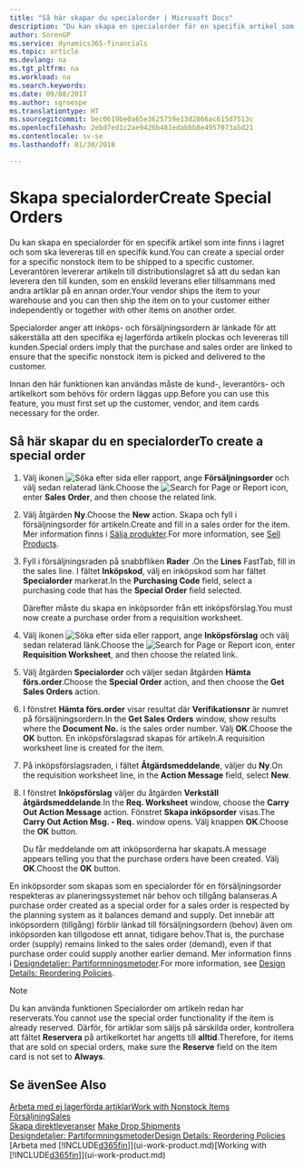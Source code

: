 ```yaml
---
title: "Så här skapar du specialorder | Microsoft Docs"
description: "Du kan skapa en specialorder för en specifik artikel som inte finns i lagret och som ska levereras till en specifik kund. Leverantören levererar artikeln till distributionslagret så att du sedan kan leverera den till kunden, som en enskild leverans eller tillsammans med andra artiklar på en annan order."
author: SorenGP
ms.service: dynamics365-financials
ms.topic: article
ms.devlang: na
ms.tgt_pltfrm: na
ms.workload: na
ms.search.keywords: 
ms.date: 09/08/2017
ms.author: sgroespe
ms.translationtype: HT
ms.sourcegitcommit: bec0619be0a65e3625759e13d2866ac615d7513c
ms.openlocfilehash: 2ebd7ed1c2ae9426b481edabbb8e4957073a5d21
ms.contentlocale: sv-se
ms.lasthandoff: 01/30/2018

---
```

# <a name="create-special-orders"></a><span data-ttu-id="c3c2a-104">Skapa specialorder</span><span class="sxs-lookup"><span data-stu-id="c3c2a-104">Create Special Orders</span></span>
<span data-ttu-id="c3c2a-105">Du kan skapa en specialorder för en specifik artikel som inte finns i lagret och som ska levereras till en specifik kund.</span><span class="sxs-lookup"><span data-stu-id="c3c2a-105">You can create a special order for a specific nonstock item to be shipped to a specific customer.</span></span> <span data-ttu-id="c3c2a-106">Leverantören levererar artikeln till distributionslagret så att du sedan kan leverera den till kunden, som en enskild leverans eller tillsammans med andra artiklar på en annan order.</span><span class="sxs-lookup"><span data-stu-id="c3c2a-106">Your vendor ships the item to your warehouse and you can then ship the item on to your customer either independently or together with other items on another order.</span></span>  

<span data-ttu-id="c3c2a-107">Specialorder anger att inköps- och försäljningsordern är länkade för att säkerställa att den specifika ej lagerförda artikeln plockas och levereras till kunden.</span><span class="sxs-lookup"><span data-stu-id="c3c2a-107">Special orders imply that the purchase and sales order are linked to ensure that the specific nonstock item is picked and delivered to the customer.</span></span>  

<span data-ttu-id="c3c2a-108">Innan den här funktionen kan användas måste de kund-, leverantörs- och artikelkort som behövs för ordern läggas upp.</span><span class="sxs-lookup"><span data-stu-id="c3c2a-108">Before you can use this feature, you must first set up the customer, vendor, and item cards necessary for the order.</span></span>  

## <a name="to-create-a-special-order"></a><span data-ttu-id="c3c2a-109">Så här skapar du en specialorder</span><span class="sxs-lookup"><span data-stu-id="c3c2a-109">To create a special order</span></span>  
1.  <span data-ttu-id="c3c2a-110">Välj ikonen ![Söka efter sida eller rapport](media/ui-search/search_small.png "Ikonen Söka efter sida eller rapport"), ange **Försäljningsorder** och välj sedan relaterad länk.</span><span class="sxs-lookup"><span data-stu-id="c3c2a-110">Choose the ![Search for Page or Report](media/ui-search/search_small.png "Search for Page or Report icon") icon, enter **Sales Order**, and then choose the related link.</span></span>  
2. <span data-ttu-id="c3c2a-111">Välj åtgärden **Ny**.</span><span class="sxs-lookup"><span data-stu-id="c3c2a-111">Choose the **New** action.</span></span> <span data-ttu-id="c3c2a-112">Skapa och fyll i  försäljningsorder för artikeln.</span><span class="sxs-lookup"><span data-stu-id="c3c2a-112">Create and fill in a  sales order for the item.</span></span> <span data-ttu-id="c3c2a-113">Mer information finns i [Sälja produkter](sales-how-sell-products.md).</span><span class="sxs-lookup"><span data-stu-id="c3c2a-113">For more information, see [Sell Products](sales-how-sell-products.md).</span></span>
3.  <span data-ttu-id="c3c2a-114">Fyll i försäljningsraden på snabbfliken **Rader** .</span><span class="sxs-lookup"><span data-stu-id="c3c2a-114">On the **Lines** FastTab, fill in the sales line.</span></span> <span data-ttu-id="c3c2a-115">I fältet **Inköpskod**, välj en inköpskod som har fältet **Specialorder** markerat.</span><span class="sxs-lookup"><span data-stu-id="c3c2a-115">In the **Purchasing Code** field, select a purchasing code that has the **Special Order** field selected.</span></span>

    <span data-ttu-id="c3c2a-116">Därefter måste du skapa en inköpsorder från ett inköpsförslag.</span><span class="sxs-lookup"><span data-stu-id="c3c2a-116">You must now create a purchase order from a requisition worksheet.</span></span>  
4. <span data-ttu-id="c3c2a-117">Välj ikonen ![Söka efter sida eller rapport](media/ui-search/search_small.png "Ikonen Söka efter sida eller rapport"), ange **Inköpsförslag** och välj sedan relaterad länk.</span><span class="sxs-lookup"><span data-stu-id="c3c2a-117">Choose the ![Search for Page or Report](media/ui-search/search_small.png "Search for Page or Report icon") icon, enter **Requisition Worksheet**, and then choose the related link.</span></span>  
5. <span data-ttu-id="c3c2a-118">Välj åtgärden **Specialorder** och väljer sedan åtgärden **Hämta förs.order**.</span><span class="sxs-lookup"><span data-stu-id="c3c2a-118">Choose the **Special Order** action, and then choose the **Get Sales Orders** action.</span></span>  
6.  <span data-ttu-id="c3c2a-119">I fönstret **Hämta förs.order** visar resultat där **Verifikationsnr** är numret på försäljningsordern.</span><span class="sxs-lookup"><span data-stu-id="c3c2a-119">In the **Get Sales Orders** window, show results where the **Document No.** is the sales order number.</span></span> <span data-ttu-id="c3c2a-120">Välj **OK**.</span><span class="sxs-lookup"><span data-stu-id="c3c2a-120">Choose the **OK** button.</span></span> <span data-ttu-id="c3c2a-121">En inköpsförslagsrad skapas för artikeln.</span><span class="sxs-lookup"><span data-stu-id="c3c2a-121">A requisition worksheet line is created for the item.</span></span>  
7.  <span data-ttu-id="c3c2a-122">På inköpsförslagsraden, i fältet **Åtgärdsmeddelande**, väljer du **Ny**.</span><span class="sxs-lookup"><span data-stu-id="c3c2a-122">On the requisition worksheet line, in the **Action Message** field, select **New**.</span></span>  
8.  <span data-ttu-id="c3c2a-123">I fönstret **Inköpsförslag** väljer du åtgärden **Verkställ åtgärdsmeddelande**.</span><span class="sxs-lookup"><span data-stu-id="c3c2a-123">In the **Req. Worksheet** window, choose the **Carry Out Action Message** action.</span></span> <span data-ttu-id="c3c2a-124">Fönstret **Skapa inköpsorder** visas.</span><span class="sxs-lookup"><span data-stu-id="c3c2a-124">The **Carry Out Action Msg. - Req.** window opens.</span></span> <span data-ttu-id="c3c2a-125">Välj knappen **OK**.</span><span class="sxs-lookup"><span data-stu-id="c3c2a-125">Choose the **OK** button.</span></span>  

    <span data-ttu-id="c3c2a-126">Du får meddelande om att inköpsorderna har skapats.</span><span class="sxs-lookup"><span data-stu-id="c3c2a-126">A message appears telling you that the purchase orders have been created.</span></span> <span data-ttu-id="c3c2a-127">Välj **OK**.</span><span class="sxs-lookup"><span data-stu-id="c3c2a-127">Choost the **OK** button.</span></span>  

<span data-ttu-id="c3c2a-128">En inköpsorder som skapas som en specialorder för en försäljningsorder respekteras av planeringssystemet när behov och tillgång balanseras.</span><span class="sxs-lookup"><span data-stu-id="c3c2a-128">A purchase order created as a special order for a sales order is respected by the planning system as it balances demand and supply.</span></span> <span data-ttu-id="c3c2a-129">Det innebär att inköpsordern (tillgång) förblir länkad till försäljningsordern (behov) även om inköpsorden kan tillgodose ett annat, tidigare behov.</span><span class="sxs-lookup"><span data-stu-id="c3c2a-129">That is, the purchase order (supply) remains linked to the sales order (demand), even if that purchase order could supply another earlier demand.</span></span> <span data-ttu-id="c3c2a-130">Mer information finns i [Designdetaljer: Partiformningsmetoder](design-details-reservation-order-tracking-and-action-messaging.md).</span><span class="sxs-lookup"><span data-stu-id="c3c2a-130">For more information, see [Design Details: Reordering Policies](design-details-reservation-order-tracking-and-action-messaging.md).</span></span>  

> [!NOTE]  
>  <span data-ttu-id="c3c2a-131">Du kan använda funktionen Specialorder om artikeln redan har reserverats.</span><span class="sxs-lookup"><span data-stu-id="c3c2a-131">You cannot use the special order functionality if the item is already reserved.</span></span> <span data-ttu-id="c3c2a-132">Därför, för artiklar som säljs på särskilda order, kontrollera att fältet **Reservera** på artikelkortet har angetts till **alltid**.</span><span class="sxs-lookup"><span data-stu-id="c3c2a-132">Therefore, for items that are sold on special orders, make sure the **Reserve** field on the item card is not set to **Always**.</span></span>  

## <a name="see-also"></a><span data-ttu-id="c3c2a-133">Se även</span><span class="sxs-lookup"><span data-stu-id="c3c2a-133">See Also</span></span>  
[<span data-ttu-id="c3c2a-134">Arbeta med ej lagerförda artiklar</span><span class="sxs-lookup"><span data-stu-id="c3c2a-134">Work with Nonstock Items</span></span>](inventory-how-work-nonstock-items.md)  
[<span data-ttu-id="c3c2a-135">Försäljning</span><span class="sxs-lookup"><span data-stu-id="c3c2a-135">Sales</span></span>](sales-manage-sales.md)  
<span data-ttu-id="c3c2a-136">[Skapa direktleveranser](sales-how-drop-shipment.md) </span><span class="sxs-lookup"><span data-stu-id="c3c2a-136">[Make Drop Shipments](sales-how-drop-shipment.md) </span></span>  
[<span data-ttu-id="c3c2a-137">Designdetaljer: Partiformningsmetoder</span><span class="sxs-lookup"><span data-stu-id="c3c2a-137">Design Details: Reordering Policies</span></span>](design-details-reservation-order-tracking-and-action-messaging.md)  
<span data-ttu-id="c3c2a-138">[Arbeta med [!INCLUDE[d365fin](includes/d365fin_md.md)]](ui-work-product.md)</span><span class="sxs-lookup"><span data-stu-id="c3c2a-138">[Working with [!INCLUDE[d365fin](includes/d365fin_md.md)]](ui-work-product.md)</span></span>

